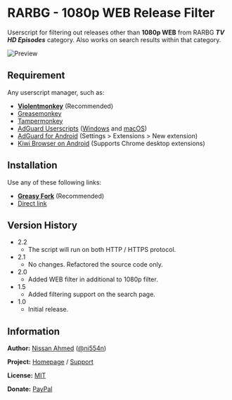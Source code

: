 # RARBG - 1080p WEB Release Filter

Userscript for filtering out releases other than **1080p WEB** from RARBG _**TV HD Episodes**_ category. Also works on search results within that category.

![Preview](https://github.com/ni554n/userscripts/raw/master/.images/rarbg-1080p-web-release-filter.png)

## Requirement

Any userscript manager, such as:

- [**Violentmonkey**](https://violentmonkey.github.io/get-it/) (Recommended)
- [Greasemonkey](https://addons.mozilla.org/en-US/firefox/addon/greasemonkey/)
- [Tampermonkey](https://www.tampermonkey.net/)
- [AdGuard Userscripts](https://kb.adguard.com/en/general/userscripts) ([Windows](https://kb.adguard.com/en/windows/features/extensions) and [macOS](https://kb.adguard.com/en/macos/features/extensions))
- [AdGuard for Android](https://adguard.com/en/adguard-android/overview.html) (Settings > Extensions > New extension)
- [Kiwi Browser on Android](https://play.google.com/store/apps/details?id=com.kiwibrowser.browser) (Supports Chrome desktop extensions)

## Installation

Use any of these following links:

- [**Greasy Fork**](https://greasyfork.org/en/scripts/398892-rarbg-1080p-web-release-filter) (Recommended)
- [Direct link](https://github.com/ni554n/userscripts/raw/master/rarbg/1080p-web-release-filter/script.user.js)

## Version History

- 2.2
  - The script will run on both HTTP / HTTPS protocol.
- 2.1
  - No changes. Refactored the source code only.
- 2.0
  - Added WEB filter in additional to 1080p filter.
- 1.5
  - Added filtering support on the search page.
- 1.0
  - Initial release.

## Information

**Author:** [Nissan Ahmed](https://ni554n.github.io) ([@ni554n](https://twitter.com/ni554n))

**Project:** [Homepage](https://github.com/ni554n/userscripts/) / [Support](https://github.com/ni554n/userscripts/issues)

**License:** [MIT](https://github.com/ni554n/userscripts/blob/master/LICENSE)

**Donate:** [PayPal](https://paypal.me/ni554n)
